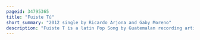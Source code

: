 ```yaml
---
pageid: 34795365
title: "Fuiste Tú"
short_summary: "2012 single by Ricardo Arjona and Gaby Moreno"
description: "Fuiste T is a latin Pop Song by Guatemalan recording artist Ricardo Arjona released on february 7 2012 as the second single from his thirteenth Studio Album Independiente. With additional Lead Vocals by Guatemalan Singer Gaby moreno the Song was written by Arjona who produced it under the Stage Name los Gringos with longtime Collaborators dan Warner and Lee Levi. Additional Work on the Recording was done by puerto rican Singer Songwriter Tommy Torres."
---
```

